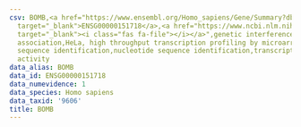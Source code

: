 ```yaml
---
csv: BOMB,<a href="https://www.ensembl.org/Homo_sapiens/Gene/Summary?db=core;g=ENSG00000151718"
  target="_blank">ENSG00000151718</a>,<a href="https://www.ncbi.nlm.nih.gov/pubmed/17216044"
  target="_blank"><i class="fas fa-file"></i></a>",genetic interference,functional
  association,HeLa, high throughput transcription profiling by microarray,nucleotide
  sequence identification,nucleotide sequence identification,transcriptional regulation,down-regulates
  activity
data_alias: BOMB
data_id: ENSG00000151718
data_numevidence: 1
data_species: Homo sapiens
data_taxid: '9606'
title: BOMB
---
```

